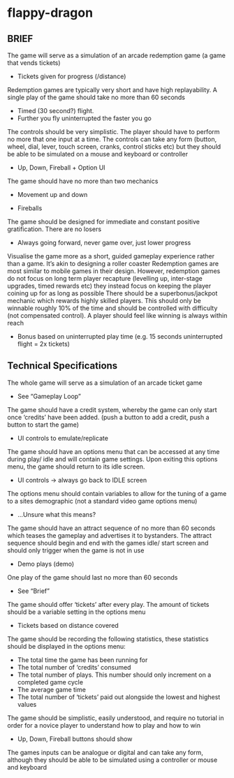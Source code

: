 # flappy-dragon

## BRIEF

The game will serve as a simulation of an arcade redemption game (a game that vends tickets)

-	Tickets given for progress (/distance)

Redemption games are typically very short and have high replayability. A single play of the game should take no more than 60 seconds

-	Timed (30 second?) flight.
-	Further you fly uninterrupted the faster you go

The controls should be very simplistic. The player should have to perform no more that one input at a time. The controls can take any form (button, wheel, dial, lever, touch screen, cranks, control sticks etc) but they should be able to be simulated on a mouse and keyboard or controller

-	Up, Down, Fireball + Option UI

The game should have no more than two mechanics

-	Movement up and down

-	Fireballs

The game should be designed for immediate and constant positive gratification. There are no losers

-	Always going forward, never game over, just lower progress

Visualise the game more as a short, guided gameplay experience rather than a game. It’s akin to designing a roller coaster
Redemption games are most similar to mobile games in their design. However, redemption games do not focus on long term player recapture (levelling up, inter-stage upgrades, timed rewards etc) they instead focus on keeping the player coining up for as long as possible
There should be a superbonus/jackpot mechanic which rewards highly skilled players. This should only be winnable roughly 10% of the time and should be controlled with difficulty (not compensated control). A player should feel like winning is always within reach

-	Bonus based on uninterrupted play time (e.g. 15 seconds uninterrupted flight = 2x tickets)

## Technical Specifications

The whole game will serve as a simulation of an arcade ticket game

-	See “Gameplay Loop”

The game should have a credit system, whereby the game can only start once ‘credits’ have been added. (push a button to add a credit, push a button to start the game)

-	UI controls to emulate/replicate

The game should have an options menu that can be accessed at any time during play/ idle and will contain game settings. Upon exiting this options menu, the game should return to its idle screen. 

-	UI controls -> always go back to IDLE screen

The options menu should contain variables to allow for the tuning of a game to a sites demographic (not a standard video game options menu)

-	…Unsure what this means?

The game should have an attract sequence of no more than 60 seconds which teases the gameplay and advertises it to bystanders. The attract sequence should begin and end with the games idle/ start screen and should only trigger when the game is not in use

-	Demo plays (demo)

One play of the game should last no more than 60 seconds

-	See “Brief”

The game should offer ‘tickets’ after every play. The amount of tickets should be a variable setting in the options menu

-	Tickets based on distance covered

The game should be recording the following statistics, these statistics should be displayed in the options menu:

-	The total time the game has been running for
-	The total number of ‘credits’ consumed
-	The total number of plays. This number should only increment on a completed game cycle
-	The average game time
-	The total number of ‘tickets’ paid out alongside the lowest and highest values

The game should be simplistic, easily understood, and require no tutorial in order for a novice player to understand how to play and how to win

-	Up, Down, Fireball buttons should show

The games inputs can be analogue or digital and can take any form, although they should be able to be simulated using a controller or mouse and keyboard

